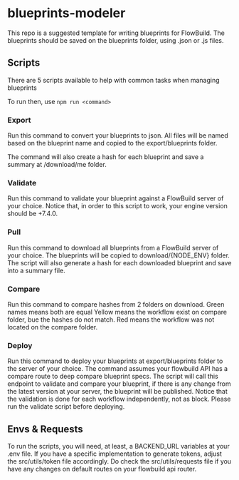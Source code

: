 # blueprints-modeler

This repo is a suggested template for writing blueprints for FlowBuild.
The blueprints should be saved on the blueprints folder, using .json or .js files.

## Scripts 

There are 5 scripts available to help with common tasks when managing blueprints

To run then, use ``` npm run <command> ```

### Export

Run this command to convert your blueprints to json.
All files will be named based on the blueprint name and copied to the export/blueprints folder.

The command will also create a hash for each blueprint and save a summary at /download/me folder.

### Validate

Run this command to validate your blueprint against a FlowBuild server of your choice.
Notice that, in order to this script to work, your engine version should be +7.4.0.

### Pull

Run this command to download all blueprints from a FlowBuild server of your choice.
The blueprints will be copied to download/{NODE_ENV} folder.
The script will also generate a hash for each downloaded blueprint and save into a summary file.

### Compare <base folder> <compare folder>
Run this command to compare hashes from 2 folders on download.
Green names means both are equal
Yellow means the workflow exist on compare folder, bue the hashes do not match.
Red means the workflow was not located on the compare folder.

### Deploy
Run this command to deploy your blueprints at export/blueprints folder to the server of your choice.
The command assumes your flowbuild API has a compare route to deep compare blueprint specs.
The script will call this endpoint to validate and compare your blueprint, if there is any change from the latest version at your server, the blueprint will be published.
Notice that the validation is done for each workflow independently, not as block. Please run the validate script before deploying.

## Envs & Requests

To run the scripts, you will need, at least, a BACKEND_URL variables at your .env file.
If you have a specific implementation to generate tokens, adjust the src/utils/token file accordingly.
Do check the src/utils/requests file if you have any changes on default routes on your flowbuild api router.
